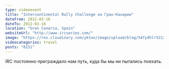 ```yaml
---
type: videoevent
title: "Intercontinental Rally Challenge на Гран-Канарии"
dateFrom: 2012-03-16
dateTo: 2012-03-16
location: "Gran Canaria, Spain"
websiteUrl: "http://www.ircseries.com/"
image: "https://res.cloudinary.com/yktoo/image/upload/blog/54fydhlr52120790.jpg"
videocategories: travel
posts: "0151"
---
```


IRC постоянно преграждало нам путь, куда бы мы ни пытались поехать. 

